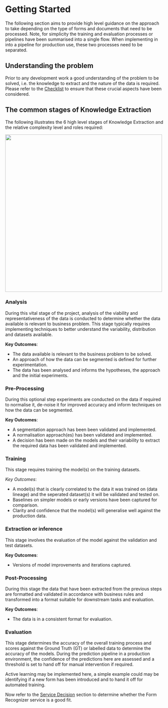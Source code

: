 # Getting Started

The following section aims to provide high level guidance on the approach to take depending on the type of forms and documents that need to be processed. Note, for simplicity the training and evaluation processes or pipelines have been summarised into a single flow. When implementing in into a pipeline for production use, these two processes need to be separated.

## Understanding the problem

Prior to any development work a good understanding of the problem to be solved, i.e. the knowledge to extract and the nature of the data is required. Please refer to the [Checklist](Checklist/README.md) to ensure that these crucial aspects have been considered.

## The common stages of Knowledge Extraction

The following illustrates the 6 high level stages of Knowledge Extraction and the relative complexity level and roles required:

<img src="Decision_Guidance/repo_images/StagesAndRoles.png" align="center" alt="" width="500"/>

### Analysis

During this vital stage of the project, analysis of the viability and representativeness of the data is conducted to determine whether the data available is relevant to business problem. This stage typically requires implementing techniques to better understand the variability, distribution and datasets available.

**Key Outcomes**:

* The data available is relevant to the business problem to be solved.
* An approach of how the data can be segmented is defined for further experimentation.
* The data has been analysed and informs the hypotheses, the approach and the initial experiments.

### Pre-Processing

During this optional step experiments are conducted on the data if required to normalise it, de-noise it for improved accuracy and inform techniques on how the data can be segmented.

**Key Outcomes**:

* A segmentation approach has been been validated and implemented.
* A normalisation approach(es) has been validated and implemented.
* A decision has been made on the models and their variability to extract the required data has been validated and implemented.

### Training

This stage requires training the model(s) on the training datasets.

*Key Outcomes*:

* A model(s) that is clearly correlated to the data it was trained on (data lineage) and the seperated dataset(s) it will be validated and tested on.
* Baselines on simpler models or early versions have been captured for comparison.
* Clarity and confidence that the model(s) will generalise well against the production data.

### Extraction or inference

This stage involves the evaluation of the model against the validation and test datasets.

**Key Outcomes**:

* Versions of model improvements and iterations captured.

### Post-Processing

During this stage the data that have been extracted from the previous steps are formatted and validated in accordance with business rules and transformed into a format suitable for downstream tasks and evaluation.

**Key Outcomes**:

* The data is in a consistent format for evaluation.

### Evaluation

This stage determines the accuracy of the overall training process and scores against the Ground Truth (GT) or labelled data to determine the accuracy of the models. During the prediction pipeline in a production environment, the confidence of the predictions here are assessed and a threshold is set to hand off for manual intervention if required.

Active learning may be implemented here, a simple example could may be identifying if a new form has been introduced and to hand it off for automated training.

Now refer to the [Service Decision](Decision_Guidance/README.md) section to determine whether the Form Recognizer service is a good fit.
